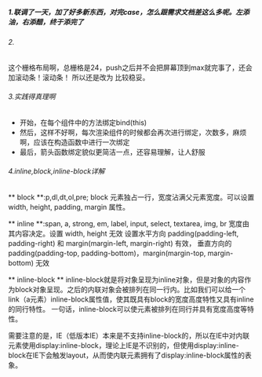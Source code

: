##### 1.联调了一天，加了好多新东西，对完case，怎么跟需求文档差这么多呢。左添油，右添醋，终于添完了
###### 2.<Col span={24} push={6}>
这个栅格布局啊，总栅格是24，push之后并不会把屏幕顶到max就完事了，还会加滚动条！滚动条！
所以还是改为 <Col span={18} push={6}> 比较稳妥。
###### 3.实践得真理啊
* 开始，在每个组件中的方法绑定bind(this)
* 然后，这样不好啊，每次渲染组件的时候都会再次进行绑定，次数多，麻烦啊，应该在构造函数中进行一次绑定
* 最后，箭头函数绑定貌似更简洁一点，还容易理解，让人舒服
###### 4.inline,block,inline-block详解
** block **:p,dl,dt,ol,pre;
block 元素独占一行，宽度沾满父元素宽度。可以设置 width, height, padding, margin 属性。

** inline **:span, a, strong, em, label, input, select, textarea, img, br 
 宽度由其内容决定。设置 width, height 无效
 设置水平方向 padding(padding-left, padding-right) 和 margin(margin-left, margin-right) 有效， 垂直方向的 padding(padding-top, padding-bottom)，margin(margin-top, margin-bottom) 无效

 ** inline-block **
 inline-block就是将对象呈现为inline对象，但是对象的内容作为block对象呈现。之后的内联对象会被排列在同一行内。比如我们可以给一个link（a元素）inline-block属性值，使其既具有block的宽度高度特性又具有inline的同行特性。 
一句话，inline-block可以使元素被排列在同行并具有宽度高度等特性。

需要注意的是，IE（低版本IE）本来是不支持inline-block的，所以在IE中对内联元素使用display:inline-block，理论上IE是不识别的，但使用display:inline-block在IE下会触发layout，从而使内联元素拥有了display:inline-block属性的表象。